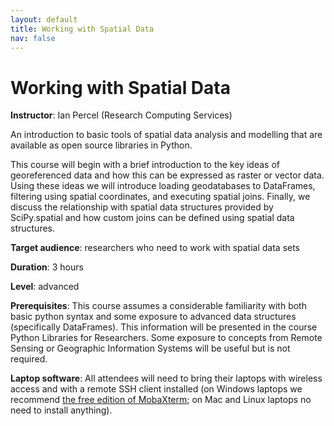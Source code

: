 ```yaml
---
layout: default
title: Working with Spatial Data
nav: false
---
```


# Working with Spatial Data

**Instructor**: Ian Percel (Research Computing Services)

An introduction to basic tools of spatial data analysis and modelling that are available as open source libraries in Python.

This course will begin with a brief introduction to the key ideas of georeferenced data and how this can be expressed as raster or vector data. Using these ideas we will introduce loading geodatabases to DataFrames, filtering using spatial coordinates, and executing spatial joins. Finally, we discuss the relationship with spatial data structures provided by SciPy.spatial and how custom joins can be defined using spatial data structures.  

**Target audience**: researchers who need to work with spatial data sets 

<!-- **Course plan**: -->

**Duration**: 3 hours

**Level**: advanced

**Prerequisites**: This course assumes a considerable familiarity with both basic python syntax and some exposure to advanced data structures (specifically DataFrames). This information will be presented in the course Python Libraries for Researchers. Some exposure to concepts from Remote Sensing or Geographic Information Systems will be useful but is not required.  

**Laptop software**: All attendees will need to bring their laptops with wireless access and with a
remote SSH client installed (on Windows laptops we recommend <a
href="https://mobaxterm.mobatek.net/download.html" target="_blank">the free edition of MobaXterm</a>; on Mac and Linux
laptops no need to install anything).
